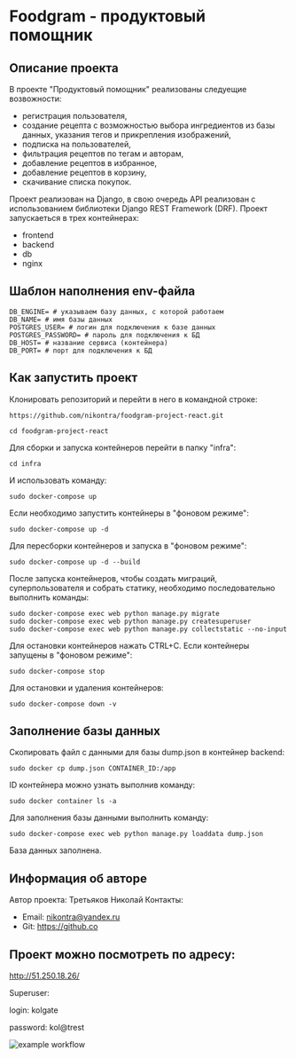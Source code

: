# Foodgram - продуктовый помощник
## **Описание проекта**
В проекте "Продуктовый помощник" реализованы следуещие возвожности:
 - регистрация пользователя,
 - создание рецепта с возможностью выбора ингредиентов из базы данных, указания тегов и прикрепления изображений,
 - подписка на пользователей,
 - фильтрация рецептов по тегам и авторам,
 - добавление рецептов в избранное,
 - добавление рецептов в корзину,
 - скачивание списка покупок.
 
Проект реализован на Django, в свою очередь API реализован с использованием библиотеки Django REST Framework (DRF).
Проект запускаеться в трех контейнерах:
 - frontend
 - backend
 - db
 - nginx

## **Шаблон наполнения env-файла**
```
DB_ENGINE= # указываем базу данных, с которой работаем
DB_NAME= # имя базы данных
POSTGRES_USER= # логин для подключения к базе данных
POSTGRES_PASSWORD= # пароль для подключения к БД
DB_HOST= # название сервиса (контейнера)
DB_PORT= # порт для подключения к БД 
```

## **Как запустить проект**

Клонировать репозиторий и перейти в него в командной строке:

```
https://github.com/nikontra/foodgram-project-react.git

```
```
cd foodgram-project-react
```
Для сборки и запуска контейнеров перейти в папку "infra":
```
cd infra
```
И использовать команду:
```
sudo docker-compose up
```
Если необходимо запустить контейнеры в "фоновом режиме":
```
sudo docker-compose up -d
```
Для пересборки контейнеров и запуска в "фоновом режиме":
```
sudo docker-compose up -d --build
```
После запуска контейнеров,  чтобы создать миграций, суперпользователя и собрать статику, необходимо последовательно выполнить команды:
```
sudo docker-compose exec web python manage.py migrate 
sudo docker-compose exec web python manage.py createsuperuser
sudo docker-compose exec web python manage.py collectstatic --no-input
```
Для остановки контейнеров нажать CTRL+C.
Если контейнеры запущены в "фоновом режиме":
```
sudo docker-compose stop
```
Для остановки и удаления контейнеров:
```
sudo docker-compose down -v
```

## **Заполнение базы данных**
Скопировать файл с данными для базы dump.json в контейнер backend:
```
sudo docker cp dump.json CONTAINER_ID:/app
```
ID контейнера можно узнать выполнив команду:
```
sudo docker container ls -a
```
Для заполнения базы данными выполнить команду:
```
sudo docker-compose exec web python manage.py loaddata dump.json
```
База данных заполнена.

## **Информация об авторе**
Автор проекта: Третьяков Николай
Контакты: 
 - Email: nikontra@yandex.ru
 - Git: https://github.co


## **Проект можно посмотреть по адресу:**

http://51.250.18.26/

Superuser:

login: kolgate

password: kol@trest

![example workflow](https://github.com/nikontra/yamdb_final/actions/workflows/yamdb_workflow.yml/badge.svg)
